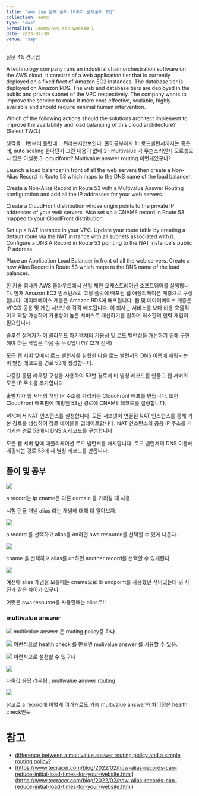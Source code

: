 ```yaml
---
title: "aws sap 문제 풀이 10주차 문제풀이 1번"
collection: memo
type: "aws"
permalink: /memo/aws-sap-week10-1
date: 2023-04-30
venue: "sap"
---
```


질문 41: 건너뜀

A technology company runs an industrial chain orchestration software on the AWS cloud. It consists of a web application tier that is currently deployed on a fixed fleet of Amazon EC2 instances. The database tier is deployed on Amazon RDS. The web and database tiers are deployed in the public and private subnet of the VPC respectively. The company wants to improve the service to make it more cost-effective, scalable, highly available and should require minimal human intervention.

Which of the following actions should the solutions architect implement to improve the availability and load balancing of this cloud architecture? (Select TWO.)

생각들 : 
1번부터 틀렷네… 뭐라는지안보인다.
풀이공부하자
1 : 로드밸런서까지는 좋은데, auto scaling 한다던지 그런 내용이 없네
2 : multivalue 가 무슨소리인지 모르겟으나 답은 아닐듯
3. cloudfonrt? 
Multivalue answer routing  이런게있구나?

Launch a load balancer in front of all the web servers then create a Non-Alias Record in Route 53 which maps to the DNS name of the load balancer.

Create a Non-Alias Record in Route 53 with a Multivalue Answer Routing configuration and add all the IP addresses for your web servers.

Create a CloudFront distribution whose origin points to the private IP addresses of your web servers. Also set up a CNAME record in Route 53 mapped to your CloudFront distribution.

Set up a NAT instance in your VPC. Update your route table by creating a default route via the NAT instance with all subnets associated with it. Configure a DNS A Record in Route 53 pointing to the NAT instance's public IP address.

Place an Application Load Balancer in front of all the web servers. Create a new Alias Record in Route 53 which maps to the DNS name of the load balancer.

한 기술 회사가 AWS 클라우드에서 산업 체인 오케스트레이션 소프트웨어를 실행합니다. 현재 Amazon EC2 인스턴스의 고정 플릿에 배포된 웹 애플리케이션 계층으로 구성됩니다. 데이터베이스 계층은 Amazon RDS에 배포됩니다. 웹 및 데이터베이스 계층은 VPC의 공용 및 개인 서브넷에 각각 배포됩니다. 이 회사는 서비스를 보다 비용 효율적이고 확장 가능하며 가용성이 높은 서비스로 개선하기를 원하며 최소한의 인력 개입이 필요합니다.

솔루션 설계자가 이 클라우드 아키텍처의 가용성 및 로드 밸런싱을 개선하기 위해 구현해야 하는 작업은 다음 중 무엇입니까? (2개 선택)

모든 웹 서버 앞에서 로드 밸런서를 실행한 다음 로드 밸런서의 DNS 이름에 매핑되는 비 별칭 레코드를 경로 53에 생성합니다.

다중값 응답 라우팅 구성을 사용하여 53번 경로에 비 별칭 레코드를 만들고 웹 서버의 모든 IP 주소를 추가합니다.

출발지가 웹 서버의 개인 IP 주소를 가리키는 CloudFront 배포를 만듭니다. 또한 CloudFront 배포판에 매핑된 53번 경로에 CNAME 레코드를 설정합니다.

VPC에서 NAT 인스턴스를 설정합니다. 모든 서브넷이 연결된 NAT 인스턴스를 통해 기본 경로를 생성하여 경로 테이블을 업데이트합니다. NAT 인스턴스의 공용 IP 주소를 가리키는 경로 53에서 DNS A 레코드를 구성합니다.

모든 웹 서버 앞에 애플리케이션 로드 밸런서를 배치합니다. 로드 밸런서의 DNS 이름에 매핑되는 경로 53에 새 별칭 레코드를 만듭니다.


## 풀이 및 공부 

![](/assets/2023-04-30-16-10-07.png)

a record는 ip
cname은 다른 domain 을 가리킬 때 사용

시험 단골 개념 alias 라는 개념에 대해 더 알아보자.

![](/assets/2023-04-30-16-17-36.png)

a record 를 선택하고 alias를 on하면 aws resource를 선택할 수 있게 나온다.

![](/assets/2023-04-30-16-18-55.png)

cname 을 선택하고 alias를 on하면 another record를 선택할 수 있게된다.


![](/assets/2023-04-30-16-05-08.png)

예전에 alias 개념을 모를때는 cname으로 lb endpoint를 사용했던 적이있는데 위 사진과 같은 차이가 있구나..

어쨋든 aws resource를 사용할때는 alias로!! 

### multivalue answer 

![](/assets/2023-04-30-15-47-47.png)
multivalue answer 은 routing policy중 하나.

![](/assets/2023-04-30-16-32-19.png)
이런식으로 health check 를 만들면 mulivalue answer 를 사용할 수 있음. 

![](/assets/2023-04-30-16-31-11.png)
이런식으로 설정할 수 있구나


![](/assets/2023-04-30-16-38-34.png)

다중값 응답 라우팅 : multivalue answer routing

![](/assets/2023-04-30-16-45-06.png)

참고로 a record에 이렇게 여러개로도 가능
multivalue answer와 차이점은 health check인듯

# 참고 



- [difference between a multivalue answer routing policy and a simple routing policy?](https://repost.aws/knowledge-center/multivalue-versus-simple-policies)
- [https://www.tecracer.com/blog/2022/02/how-alias-records-can-reduce-initial-load-times-for-your-website.html](https://www.tecracer.com/blog/2022/02/how-alias-records-can-reduce-initial-load-times-for-your-website.html)



